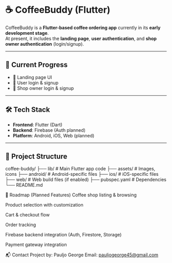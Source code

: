 # ☕ CoffeeBuddy (Flutter)

CoffeeBuddy is a **Flutter-based coffee ordering app** currently in its **early development stage**.  
At present, it includes the **landing page**, **user authentication**, and **shop owner authentication** (login/signup).  

---

## 🚀 Current Progress
- 📱 Landing page UI  
- 👤 User login & signup  
- 🏪 Shop owner login & signup  

---

## 🛠️ Tech Stack
- **Frontend**: Flutter (Dart)  
- **Backend**: Firebase (Auth planned)  
- **Platform**: Android, iOS, Web (planned)  

---

## 📂 Project Structure
coffee-buddy/
├── lib/ # Main Flutter app code
├── assets/ # Images, icons
├── android/ # Android-specific files
├── ios/ # iOS-specific files
├── web/ # Web build files (if enabled)
├── pubspec.yaml # Dependencies
└── README.md


📌 Roadmap (Planned Features)
Coffee shop listing & browsing

Product selection with customization

Cart & checkout flow

Order tracking

Firebase backend integration (Auth, Firestore, Storage)

Payment gateway integration

📬 Contact
Project by: Pauljo George
Email: pauljogeorge45@gmail.com
